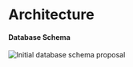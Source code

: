 # Architecture

#### Database Schema

![Initial database schema proposal](https://i.imgur.com/RwpuU5o.png)
